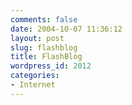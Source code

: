 ```yaml
---
comments: false
date: 2004-10-07 11:36:12
layout: post
slug: flashblog
title: FlashBlog
wordpress_id: 2012
categories:
- Internet
---
```


